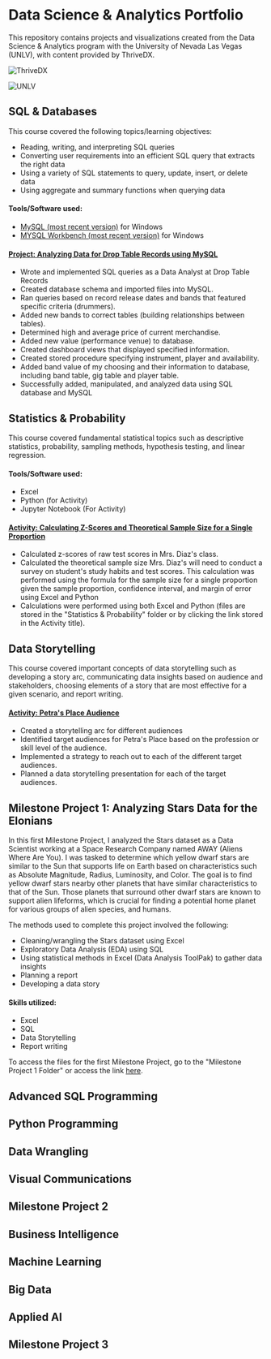 # Data Science & Analytics Portfolio
This repository contains projects and visualizations created from the Data
Science & Analytics program with the University of Nevada Las Vegas (UNLV), with content provided by ThriveDX.

![ThriveDX](https://github.com/collinbashore/data-analytics-portfolio/blob/main/ThriveDX%20logo.jfif)

![UNLV](https://github.com/collinbashore/data-analytics-portfolio/blob/main/unlv%20logo.png)

## SQL & Databases
This course covered the following topics/learning objectives:
- Reading, writing, and interpreting SQL queries
- Converting user requirements into an efficient SQL query that extracts the right data
- Using a variety of SQL statements to query, update, insert, or delete data
- Using aggregate and summary functions when querying data

#### Tools/Software used:
- [MySQL (most recent version)](https://dev.mysql.com/downloads/windows/installer/8.0.html) for Windows
- [MYSQL Workbench (most recent version)](https://dev.mysql.com/downloads/workbench/) for Windows

#### [Project: Analyzing Data for Drop Table Records using MySQL](https://github.com/collinbashore/data-analytics-portfolio/blob/main/SQL%20%26%20Databases/Collin%20Bashore's%20SQL%20Final%20Project.sql)

 - Wrote and implemented SQL queries as a Data Analyst at Drop Table Records
 - Created database schema and imported files into MySQL.
 - Ran queries based on record release dates and bands that featured specific criteria (drummers).
 - Added new bands to correct tables (building relationships between tables).
 - Determined high and average price of current merchandise.
 - Added new value (performance venue) to database.
 - Created dashboard views that displayed specified information.
 - Created stored procedure specifying instrument, player and availability.
 - Added band value of my choosing and their information to database, including band table, gig table and player table.
 - Successfully added, manipulated, and analyzed data using SQL database and MySQL

## Statistics & Probability
This course covered fundamental statistical topics such as descriptive statistics, probability, sampling methods, hypothesis testing, and linear regression.

#### Tools/Software used:
- Excel
- Python (for Activity)
- Jupyter Notebook (For Activity)


#### [Activity: Calculating Z-Scores and Theoretical Sample Size for a Single Proportion](https://github.com/collinbashore/data-analytics-portfolio/tree/main/Statistics%20%26%20Probability)

- Calculated z-scores of raw test scores in Mrs. Diaz's class.
- Calculated the theoretical sample size Mrs. Diaz's will need to conduct a survey on student's study habits and test scores. This calculation was performed using the formula for the sample size for a single proportion given the sample proportion, confidence interval, and margin of error using Excel and Python
- Calculations were performed using both Excel and Python (files are stored in the "Statistics & Probability" folder or by clicking the link stored in the Activity title).


## Data Storytelling
This course covered important concepts of data storytelling such as developing a story arc, communicating data insights based on audience and stakeholders, choosing elements of a story that are most effective for a given scenario, and report writing.


#### [Activity: Petra's Place Audience](https://github.com/collinbashore/data-analytics-portfolio/blob/main/Data%20Storytelling/4.4.3%20Activity%20(2).pdf)
- Created a storytelling arc for different audiences
- Identified target audiences for Petra's Place based on the profession or skill level of the audience.
- Implemented a strategy to reach out to each of the different target audiences.
- Planned a data storytelling presentation for each of the target audiences.


## Milestone Project 1: Analyzing Stars Data for the Elonians
In this first Milestone Project, I analyzed the Stars dataset as a Data Scientist working at a Space Research Company named AWAY (Aliens Where Are You). I was tasked to determine which yellow dwarf stars are similar to the Sun that supports life on Earth based on characteristics such as Absolute Magnitude, Radius, Luminosity, and Color. The goal is to find yellow dwarf stars nearby other planets that have similar characteristics to that of the Sun. Those planets that surround other dwarf stars are known to support alien lifeforms, which is crucial for finding a potential home planet for various groups of alien species, and humans.

The methods used to complete this project involved the following:
- Cleaning/wrangling the Stars dataset using Excel
- Exploratory Data Analysis (EDA) using SQL
- Using statistical methods in Excel (Data Analysis ToolPak) to gather data insights
- Planning a report
- Developing a data story  

#### Skills utilized:
- Excel
- SQL
- Data Storytelling
- Report writing

To access the files for the first Milestone Project, go to the "Milestone Project 1 Folder" or access the link [here](https://github.com/collinbashore/data-analytics-portfolio/tree/main/Milestone%20Project%201).

## Advanced SQL Programming
## Python Programming
## Data Wrangling
## Visual Communications
## Milestone Project 2
## Business Intelligence
## Machine Learning
## Big Data
## Applied AI
## Milestone Project 3
